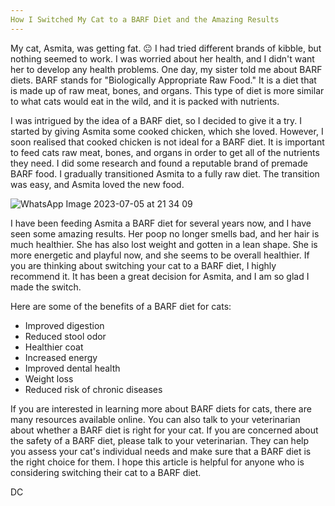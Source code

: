 ```yaml
---
How I Switched My Cat to a BARF Diet and the Amazing Results
---
```


My cat, Asmita, was getting fat. 😐 I had tried different brands of kibble, but nothing seemed to work. I was worried about her health, and I didn't want her to develop any health problems.
One day, my sister told me about BARF diets. BARF stands for "Biologically Appropriate Raw Food." It is a diet that is made up of raw meat, bones, and organs. This type of diet is more similar to what cats would eat in the wild, and it is packed with nutrients.

I was intrigued by the idea of a BARF diet, so I decided to give it a try. I started by giving Asmita some cooked chicken, which she loved. However, I soon realised that cooked chicken is not ideal for a BARF diet. It is important to feed cats raw meat, bones, and organs in order to get all of the nutrients they need.
I did some research and found a reputable brand of premade BARF food. I gradually transitioned Asmita to a fully raw diet. The transition was easy, and Asmita loved the new food.

![WhatsApp Image 2023-07-05 at 21 34 09](https://github.com/MishiBarf/Mishi/assets/129614059/3837a8b7-6de3-4878-bcea-4e10aa90931b)

I have been feeding Asmita a BARF diet for several years now, and I have seen some amazing results. Her poop no longer smells bad, and her hair is much healthier. She has also lost weight and gotten in a lean shape. She is more energetic and playful now, and she seems to be overall healthier.
If you are thinking about switching your cat to a BARF diet, I highly recommend it. It has been a great decision for Asmita, and I am so glad I made the switch.

Here are some of the benefits of a BARF diet for cats:  
- Improved digestion  
- Reduced stool odor  
- Healthier coat  
- Increased energy  
- Improved dental health  
- Weight loss  
- Reduced risk of chronic diseases  

If you are interested in learning more about BARF diets for cats, there are many resources available online. You can also talk to your veterinarian about whether a BARF diet is right for your cat.
If you are concerned about the safety of a BARF diet, please talk to your veterinarian. They can help you assess your cat's individual needs and make sure that a BARF diet is the right choice for them.
I hope this article is helpful for anyone who is considering switching their cat to a BARF diet.

DC
